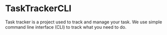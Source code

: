 # TaskTrackerCLI
Task tracker is a project used to track and manage your task. We use simple command line interface (CLI) to track what you need to do.
